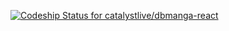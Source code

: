 [ ![Codeship Status for catalystlive/dbmanga-react](https://codeship.com/projects/775f1320-2718-0133-c82d-7af7072ae828/status?branch=master)](https://codeship.com/projects/97258)